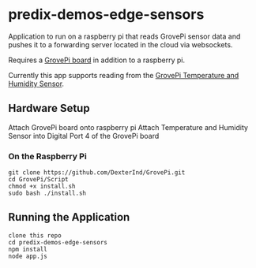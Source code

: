 # predix-demos-edge-sensors

Application to run on a raspberry pi that reads GrovePi sensor data and pushes it to a forwarding server located in the cloud via websockets.

Requires a [GrovePi board](https://www.dexterindustries.com/shop/grovepi-board/) in addition to a raspberry pi.

Currently this app supports reading from the [GrovePi Temperature and Humidity Sensor](https://www.seeedstudio.com/Grove-Temperature%26amp%3BHumidity-Sensor-Pro-p-838.html).

## Hardware Setup
Attach GrovePi board onto raspberry pi
Attach Temperature and Humidity Sensor into Digital Port 4 of the GrovePi board

### On the Raspberry Pi
```
git clone https://github.com/DexterInd/GrovePi.git
cd GrovePi/Script
chmod +x install.sh
sudo bash ./install.sh
```

## Running the Application
```
clone this repo
cd predix-demos-edge-sensors
npm install
node app.js
```
